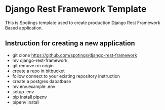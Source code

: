 Django Rest Framework Template
==============================

This is Spotings template used to create production Django Rest Framework Based
application.

Instruction for creating a new application 
------------------------------------------

* git clone https://github.com/spotings/django-rest-framework
* mv django-rest-framework <project-name>
* git remove rm origin 
* create a repo in bitbucket
* follow connect to your existing repository instruction
* create a postgres dabatbase
* mv.env.example .env
* setup .env
* pip install pipenv
* pipenv install

